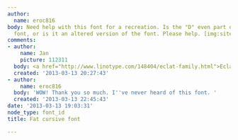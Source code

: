 ```yaml
---
author:
  name: eroc816
body: Need help with this font for a recreation. Is the "D" even part of the same
  font, or is it an altered version of the font. Please help. [img:sites/default/files/old-images/Dom_4288.jpg]
comments:
- author:
    name: Jan
    picture: 112311
  body: <a href="http://www.linotype.com/148404/eclat-family.html">Eclat</a>, squooshed.
  created: '2013-03-13 20:27:43'
- author:
    name: eroc816
  body: 'WOW! Thank you so much. I''ve never heard of this font. '
  created: '2013-03-13 22:45:43'
date: '2013-03-13 19:03:31'
node_type: font_id
title: Fat cursive font

---
```


